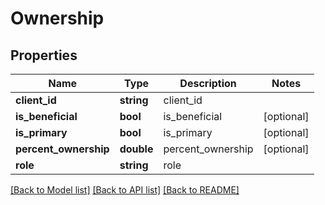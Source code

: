 # Ownership

## Properties
Name | Type | Description | Notes
------------ | ------------- | ------------- | -------------
**client_id** | **string** | client_id | 
**is_beneficial** | **bool** | is_beneficial | [optional] 
**is_primary** | **bool** | is_primary | [optional] 
**percent_ownership** | **double** | percent_ownership | [optional] 
**role** | **string** | role | 

[[Back to Model list]](../README.md#documentation-for-models) [[Back to API list]](../README.md#documentation-for-api-endpoints) [[Back to README]](../README.md)


